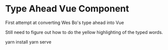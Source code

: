 # Type Ahead Vue Component
First attempt at converting Wes Bo's type ahead into Vue

Still need to figure out how to do the yellow highlighting of the typed words.

yarn install
yarn serve